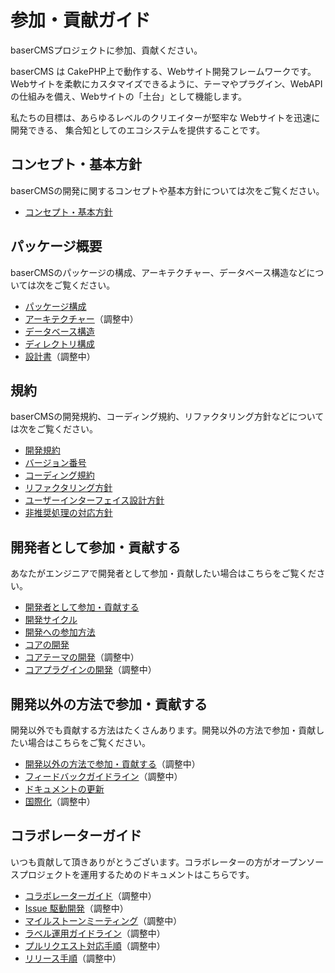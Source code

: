 # 参加・貢献ガイド

baserCMSプロジェクトに参加、貢献ください。

baserCMS は CakePHP上で動作する、Webサイト開発フレームワークです。Webサイトを柔軟にカスタマイズできるように、テーマやプラグイン、WebAPIの仕組みを備え、Webサイトの「土台」として機能します。

私たちの目標は、あらゆるレベルのクリエイターが堅牢な Webサイトを迅速に開発できる、 集合知としてのエコシステムを提供することです。

## コンセプト・基本方針
baserCMSの開発に関するコンセプトや基本方針については次をご覧ください。

- [コンセプト・基本方針](./policy)

## パッケージ概要
baserCMSのパッケージの構成、アーキテクチャー、データベース構造などについては次をご覧ください。

- [パッケージ構成](../package/)
- [アーキテクチャー](../package/architecture)（調整中）
- [データベース構造](../package/database)
- [ディレクトリ構成](../package/directory_structure)
- [設計書](../package/specification/)（調整中）

## 規約
baserCMSの開発規約、コーディング規約、リファクタリング方針などについては次をご覧ください。
- [開発規約](../terms/)
- [バージョン番号](../terms/version)
- [コーディング規約](../terms/coding)
- [リファクタリング方針](../terms/refactoring)
- [ユーザーインターフェイス設計方針](../terms/user_interface_design)
- [非推奨処理の対応方針](../terms/deprecated)

## 開発者として参加・貢献する
あなたがエンジニアで開発者として参加・貢献したい場合はこちらをご覧ください。

- [開発者として参加・貢献する](../contribution_developer/)
- [開発サイクル](../contribution_developer/cycle)
- [開発への参加方法](../contribution_developer/participation)
- [コアの開発](../core/)
- [コアテーマの開発](../core_theme/)（調整中）
- [コアプラグインの開発](../core_plugin/)（調整中）

## 開発以外の方法で参加・貢献する
開発以外でも貢献する方法はたくさんあります。開発以外の方法で参加・貢献したい場合はこちらをご覧ください。

- [開発以外の方法で参加・貢献する](../contribution_etc/)（調整中）
- [フィードバックガイドライン](../contribution_etc/feedback)（調整中）
- [ドキュメントの更新](../doc_writing/)
- [国際化](../i18n/)（調整中）

## コラボレーターガイド
いつも貢献して頂きありがとうございます。コラボレーターの方がオープンソースプロジェクトを運用するためのドキュメントはこちらです。

- [コラボレーターガイド](../collaborator/)（調整中）
- [Issue 駆動開発](../collaborator/issue_driven)（調整中）
- [マイルストーンミーティング](../collaborator/milestone_meeting)（調整中）
- [ラベル運用ガイドライン](../collaborator/label_operation)（調整中）
- [プルリクエスト対応手順](../collaborator/pull_request)（調整中）
- [リリース手順](../collaborator/release)（調整中）

